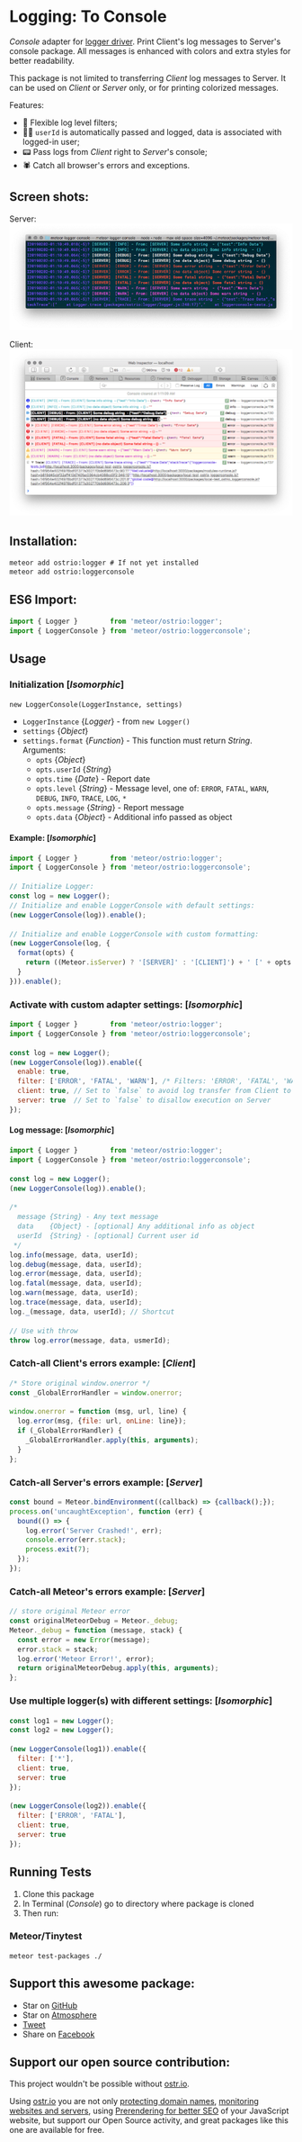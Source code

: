 # Logging: To Console

*Console* adapter for [logger driver](https://github.com/VeliovGroup/Meteor-logger). Print Client's log messages to Server's console package. All messages is enhanced with colors and extra styles for better readability.

This package is not limited to transferring *Client* log messages to Server. It can be used on *Client* or *Server* only, or for printing colorized messages.

Features:

- 💪 Flexible log level filters;
- 👨‍💻 `userId` is automatically passed and logged, data is associated with logged-in user;
- 📟 Pass logs from *Client* right to *Server*'s console;
- 🕷 Catch all browser's errors and exceptions.

## Screen shots:

Server:
![server example](https://raw.githubusercontent.com/VeliovGroup/Meteor-logger-console/master/server.png)

Client:
![client example](https://raw.githubusercontent.com/VeliovGroup/Meteor-logger-console/master/client.png)

## Installation:

```shell
meteor add ostrio:logger # If not yet installed
meteor add ostrio:loggerconsole
```

## ES6 Import:

```js
import { Logger }        from 'meteor/ostrio:logger';
import { LoggerConsole } from 'meteor/ostrio:loggerconsole';
```

## Usage

### Initialization [*Isomorphic*]

`new LoggerConsole(LoggerInstance, settings)`

- `LoggerInstance` {*Logger*} - from `new Logger()`
- `settings` {*Object*}
- `settings.format` {*Function*} - This function must return *String*. Arguments:
  - `opts` {*Object*}
  - `opts.userId` {*String*}
  - `opts.time` {*Date*} - Report date
  - `opts.level` {*String*} - Message level, one of: `ERROR`, `FATAL`, `WARN`, `DEBUG`, `INFO`, `TRACE`, `LOG`, `*`
  - `opts.message` {*String*} - Report message
  - `opts.data` {*Object*} - Additional info passed as object

#### Example: [*Isomorphic*]

```js
import { Logger }        from 'meteor/ostrio:logger';
import { LoggerConsole } from 'meteor/ostrio:loggerconsole';

// Initialize Logger:
const log = new Logger();
// Initialize and enable LoggerConsole with default settings:
(new LoggerConsole(log)).enable();

// Initialize and enable LoggerConsole with custom formatting:
(new LoggerConsole(log, {
  format(opts) {
    return ((Meteor.isServer) ? '[SERVER]' : '[CLIENT]') + ' [' + opts.level + '] - ' + opts.message;
  }
})).enable();
```

### Activate with custom adapter settings: [*Isomorphic*]

```js
import { Logger }        from 'meteor/ostrio:logger';
import { LoggerConsole } from 'meteor/ostrio:loggerconsole';

const log = new Logger();
(new LoggerConsole(log)).enable({
  enable: true,
  filter: ['ERROR', 'FATAL', 'WARN'], /* Filters: 'ERROR', 'FATAL', 'WARN', 'DEBUG', 'INFO', 'TRACE', '*' */
  client: true, // Set to `false` to avoid log transfer from Client to Server
  server: true  // Set to `false` to disallow execution on Server
});
```

#### Log message: [*Isomorphic*]

```js
import { Logger }        from 'meteor/ostrio:logger';
import { LoggerConsole } from 'meteor/ostrio:loggerconsole';

const log = new Logger();
(new LoggerConsole(log)).enable();

/*
  message {String} - Any text message
  data    {Object} - [optional] Any additional info as object
  userId  {String} - [optional] Current user id
 */
log.info(message, data, userId);
log.debug(message, data, userId);
log.error(message, data, userId);
log.fatal(message, data, userId);
log.warn(message, data, userId);
log.trace(message, data, userId);
log._(message, data, userId); // Shortcut

// Use with throw
throw log.error(message, data, usmerId);
```

### Catch-all Client's errors example: [*Client*]

```js
/* Store original window.onerror */
const _GlobalErrorHandler = window.onerror;

window.onerror = function (msg, url, line) {
  log.error(msg, {file: url, onLine: line});
  if (_GlobalErrorHandler) {
    _GlobalErrorHandler.apply(this, arguments);
  }
};
```

### Catch-all Server's errors example: [*Server*]

```js
const bound = Meteor.bindEnvironment((callback) => {callback();});
process.on('uncaughtException', function (err) {
  bound(() => {
    log.error('Server Crashed!', err);
    console.error(err.stack);
    process.exit(7);
  });
});
```

### Catch-all Meteor's errors example: [*Server*]

```js
// store original Meteor error
const originalMeteorDebug = Meteor._debug;
Meteor._debug = function (message, stack) {
  const error = new Error(message);
  error.stack = stack;
  log.error('Meteor Error!', error);
  return originalMeteorDebug.apply(this, arguments);
};
```

### Use multiple logger(s) with different settings: [*Isomorphic*]

```js
const log1 = new Logger();
const log2 = new Logger();

(new LoggerConsole(log1)).enable({
  filter: ['*'],
  client: true,
  server: true
});

(new LoggerConsole(log2)).enable({
  filter: ['ERROR', 'FATAL'],
  client: true,
  server: true
});
```

## Running Tests

1. Clone this package
2. In Terminal (*Console*) go to directory where package is cloned
3. Then run:

### Meteor/Tinytest

```shell
meteor test-packages ./
```

## Support this awesome package:

- Star on [GitHub](https://github.com/VeliovGroup/Meteor-logger-console)
- Star on [Atmosphere](https://atmospherejs.com/ostrio/loggerconsole)
- [Tweet](https://twitter.com/share?url=https://github.com/VeliovGroup/Meteor-logger-console&text=Print%20colorful%20log%20messages%20and%20send%20Client's%20logs%20to%20Server's%20console%20%23meteorjs%20%23javascript%20via%20%40VeliovGroup)
- Share on [Facebook](https://www.facebook.com/sharer.php?u=https://github.com/VeliovGroup/Meteor-logger-console)

## Support our open source contribution:

This project wouldn't be possible without [ostr.io](https://ostr.io).

Using [ostr.io](https://ostr.io) you are not only [protecting domain names](https://ostr.io/info/domain-names-protection), [monitoring websites and servers](https://ostr.io/info/monitoring), using [Prerendering for better SEO](https://ostr.io/info/prerendering) of your JavaScript website, but support our Open Source activity, and great packages like this one are available for free.
